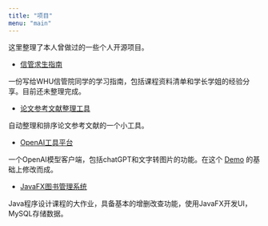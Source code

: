 ```yaml
---
title: "项目"
menu: "main"
---
```


这里整理了本人曾做过的一些个人开源项目。

- [信管求生指南](https://wzkmaster.github.io/WHU-SIM-Life-Saver)

一份写给WHU信管院同学的学习指南，包括课程资料清单和学长学姐的经验分享。目前还未整理完成。

- [论文参考文献整理工具](https://github.com/wzkMaster/thesis-reference-tool)

自动整理和排序论文参考文献的一个小工具。

- [OpenAI工具平台](https://github.com/wzkMaster/OpenAPI-Tools-Website)

一个OpenAI模型客户端，包括chatGPT和文字转图片的功能。在这个 [Demo](https://github.com/ddiu8081/chatgpt-demo) 的基础上修改而成。

- [JavaFX图书管理系统](https://github.com/wzkMaster/JavaFX-Bookstore)

Java程序设计课程的大作业，具备基本的增删改查功能，使用JavaFX开发UI，MySQL存储数据。




